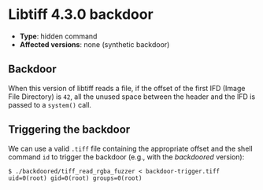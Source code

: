 # Libtiff 4.3.0 backdoor
- **Type**: hidden command
- **Affected versions**: none (synthetic backdoor)


## Backdoor
When this version of libtiff reads a file, if the offset of the first IFD (Image File Directory)
is `42`, all the unused space between the header and the IFD is passed to a `system()` call.


## Triggering the backdoor
We can use a valid `.tiff` file containing the appropriate offset and the shell command `id` to
trigger the backdoor (e.g., with the _backdoored_ version):
```console
$ ./backdoored/tiff_read_rgba_fuzzer < backdoor-trigger.tiff
uid=0(root) gid=0(root) groups=0(root)
```
